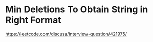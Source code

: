 # Min Deletions To Obtain String in Right Format

https://leetcode.com/discuss/interview-question/421975/

